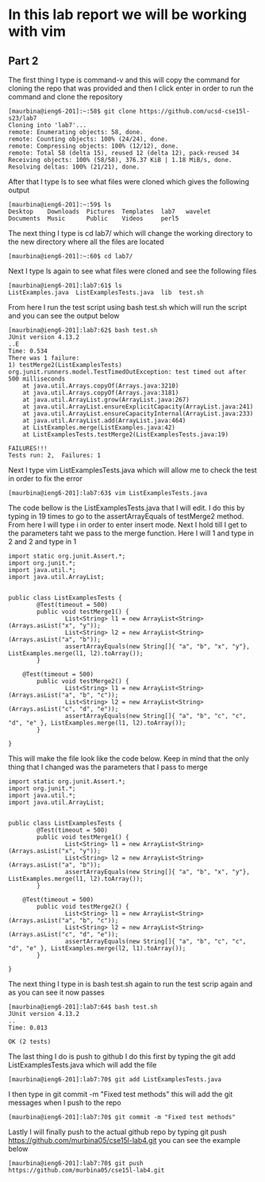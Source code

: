 # In this lab report we will be working with vim 


## Part 2

The first thing I type is command-v and <Enter> this will copy the command for cloning the repo that was provided and then I click enter in order to run the command and clone the repository
```
[maurbina@ieng6-201]:~:58$ git clone https://github.com/ucsd-cse15l-s23/lab7
Cloning into 'lab7'...
remote: Enumerating objects: 58, done.
remote: Counting objects: 100% (24/24), done.
remote: Compressing objects: 100% (12/12), done.
remote: Total 58 (delta 15), reused 12 (delta 12), pack-reused 34
Receiving objects: 100% (58/58), 376.37 KiB | 1.18 MiB/s, done.
Resolving deltas: 100% (21/21), done.
```

After that I type ls to see what files were cloned which gives the following output

```
[maurbina@ieng6-201]:~:59$ ls
Desktop    Downloads  Pictures  Templates  lab7   wavelet
Documents  Music      Public    Videos     perl5

```

The next thing I type is cd lab7/ which will change the working directory to the new directory where all the files are located 
```
[maurbina@ieng6-201]:~:60$ cd lab7/
```

Next I type ls again to see what files were cloned and see the following files 
```
[maurbina@ieng6-201]:lab7:61$ ls
ListExamples.java  ListExamplesTests.java  lib  test.sh
```

From here I run the test script using bash test.sh which will run the script and you can see the output below 
```
[maurbina@ieng6-201]:lab7:62$ bash test.sh
JUnit version 4.13.2
..E
Time: 0.534
There was 1 failure:
1) testMerge2(ListExamplesTests)
org.junit.runners.model.TestTimedOutException: test timed out after 500 milliseconds
	at java.util.Arrays.copyOf(Arrays.java:3210)
	at java.util.Arrays.copyOf(Arrays.java:3181)
	at java.util.ArrayList.grow(ArrayList.java:267)
	at java.util.ArrayList.ensureExplicitCapacity(ArrayList.java:241)
	at java.util.ArrayList.ensureCapacityInternal(ArrayList.java:233)
	at java.util.ArrayList.add(ArrayList.java:464)
	at ListExamples.merge(ListExamples.java:42)
	at ListExamplesTests.testMerge2(ListExamplesTests.java:19)

FAILURES!!!
Tests run: 2,  Failures: 1
```

Next I type vim ListExamplesTests.java which will allow me to check the test in order to fix the error
```
[maurbina@ieng6-201]:lab7:63$ vim ListExamplesTests.java

```

The code bellow is the ListExamplesTests.java that I will edit. I do this by typing in <down> 19 times to go to the assertArrayEquals of testMerge2 method. From here I will type i in order to enter insert mode. Next I hold <left> till I get to the parameters taht we pass to the merge function. Here I will <delete> 1 and type in 2 and <delete> 2 and type in 1
```
import static org.junit.Assert.*;
import org.junit.*;
import java.util.*;
import java.util.ArrayList;


public class ListExamplesTests {
        @Test(timeout = 500)
        public void testMerge1() {
                List<String> l1 = new ArrayList<String>(Arrays.asList("x", "y"));
                List<String> l2 = new ArrayList<String>(Arrays.asList("a", "b"));
                assertArrayEquals(new String[]{ "a", "b", "x", "y"}, ListExamples.merge(l1, l2).toArray());
        }

	@Test(timeout = 500)
        public void testMerge2() {
                List<String> l1 = new ArrayList<String>(Arrays.asList("a", "b", "c"));
                List<String> l2 = new ArrayList<String>(Arrays.asList("c", "d", "e"));
                assertArrayEquals(new String[]{ "a", "b", "c", "c", "d", "e" }, ListExamples.merge(l1, l2).toArray());
        }

}
```

This will make the file look like the code below. Keep in mind that the only thing that I changed was the parameters that I pass to merge
```
import static org.junit.Assert.*;
import org.junit.*;
import java.util.*;
import java.util.ArrayList;


public class ListExamplesTests {
        @Test(timeout = 500)
        public void testMerge1() {
                List<String> l1 = new ArrayList<String>(Arrays.asList("x", "y"));
                List<String> l2 = new ArrayList<String>(Arrays.asList("a", "b"));
                assertArrayEquals(new String[]{ "a", "b", "x", "y"}, ListExamples.merge(l1, l2).toArray());
        }

	@Test(timeout = 500)
        public void testMerge2() {
                List<String> l1 = new ArrayList<String>(Arrays.asList("a", "b", "c"));
                List<String> l2 = new ArrayList<String>(Arrays.asList("c", "d", "e"));
                assertArrayEquals(new String[]{ "a", "b", "c", "c", "d", "e" }, ListExamples.merge(l2, l1).toArray());
        }

}

```

The next thing I type in is bash test.sh again to run the test scrip again and as you can see it now passes
```
[maurbina@ieng6-201]:lab7:64$ bash test.sh
JUnit version 4.13.2
..
Time: 0.013

OK (2 tests)

```

The last thing I do is push to github I do this first by typing the git add ListExamplesTests.java which will add the file 
```
[maurbina@ieng6-201]:lab7:70$ git add ListExamplesTests.java 
```
I then type in git commit -m "Fixed test methods" this will add the git messages when I push to the repo 

```
[maurbina@ieng6-201]:lab7:70$ git commit -m "Fixed test methods"
```
Lastly I will finally push to the actual github repo by typing git push https://github.com/murbina05/cse15l-lab4.git you can see the example below

```
[maurbina@ieng6-201]:lab7:70$ git push https://github.com/murbina05/cse15l-lab4.git 
```
